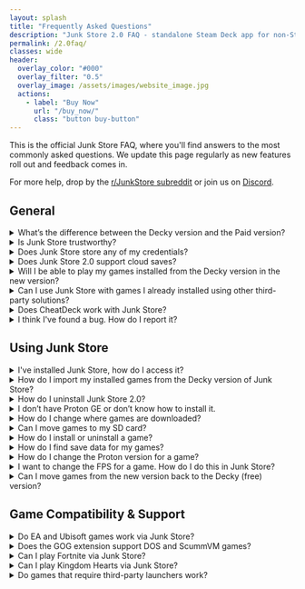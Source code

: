 ```yaml
---
layout: splash
title: "Frequently Asked Questions"
description: "Junk Store 2.0 FAQ - standalone Steam Deck app for non-Steam games from Epic, GOG & Amazon. Features, pricing, trial info, and technical support."
permalink: /2.0faq/
classes: wide
header:
  overlay_color: "#000"
  overlay_filter: "0.5"
  overlay_image: /assets/images/website_image.jpg
  actions:
    - label: "Buy Now"
      url: "/buy_now/"
      class: "button buy-button"
---
```

<div class="spacer mt-4"></div>


This is the official Junk Store FAQ, where you'll find answers to the most commonly asked questions. We update this page regularly as new features roll out and feedback comes in.
  
For more help, drop by the [r/JunkStore subreddit](https://www.reddit.com/r/JunkStore/) or join us on [Discord](https://discord.gg/6mRUhR6Teh).


<h2>General</h2>

<details class="faq-box">
  <summary>What’s the difference between the Decky version and the Paid version?</summary>
  <p>
    The Decky version is free and open source, designed to run via the Decky Loader. The Paid version includes extra convenience features and doesn't require Decky to run.
  </p>
  <p></p>
  <table style="width:100%; table-layout:fixed;">
    <thead>
      <tr>
        <th style="width:33%;">Feature</th>
        <th style="width:33%;">Decky Version</th>
        <th style="width:33%;">Paid Version</th>
      </tr>
    </thead>
    <tbody>
      <tr><td>Epic</td><td>✅ Yes</td><td>✅ Yes</td></tr>
      <tr><td>UMU Fixes</td><td>✅Yes</td><td>✅ Yes</td></tr>
      <tr><td>GOG</td><td>💰 Paid</td><td>✅ Yes</td></tr>
      <tr><td>Amazon</td><td>❌ No</td><td>✅ Yes</td></tr>
      <tr><td>Download queue</td><td>❌ No</td><td>✅ Yes</td></tr>
      <tr><td>Emulators</td><td>❌ No</td><td>✅ Yes</td></tr>     
      <tr><td>ROM download support</td><td>❌ No</td><td>✅ Yes</td></tr>
      <tr><td>GOG DOS games</td><td>❌ No</td><td>✅ Yes</td></tr>
      <tr><td>GOG ScummVM games</td><td>❌ No</td><td>✅ Yes</td></tr>
      <tr><td>Built-in extension updates</td><td>❌ No</td><td>✅ Yes</td></tr>
      <tr><td>Built-in help</td><td>❌ No</td><td>✅ Yes</td></tr>
      <tr><td>Offline artwork cache</td><td>❌ No</td><td>✅ Yes (per extension)</td></tr>
      <tr><td>Change game language</td><td>❌ No</td><td>✅ Yes</td></tr>
      <tr><td>Selective DLC install</td><td>❌ No</td><td>✅ Yes</td></tr>
      <tr><td>Change launcher per game</td><td>❌ No</td><td>✅ Yes</td></tr>
      <tr><td>Custom script hooks</td><td>❌ No</td><td>✅ Yes</td></tr>
      <tr><td>Cloud saves</td><td>❌ No</td><td>⚠️ Experimental</td></tr>
      <tr><td>Access Junk Store</td><td>📥 Decky menu</td><td>🎮 View/Select or Ctrl+3</td></tr>
      <tr><td>Releases</td><td>🔧 Decky process</td><td>🚀 Direct</td></tr>
      <tr><td>Performance</td><td>💯 100 games/tab</td><td>🔟🔟🔟 1000 games/tab</td></tr>
      <tr><td>Tinkering</td><td>🔒 Limited</td><td>🔧 Extensive</td></tr>
      <tr><td>Open extensibility</td><td>🧩 All code</td><td>🪄 Generator + code</td></tr>
      <tr><td>Game dependency install</td><td>🛠️ Manual<br>🧪 Proton Tricks</td><td>⚙️ Built-in<br>🛠️ Manual<br>🧪 Proton Tricks</td></tr>
      <tr><td>Custom extensions</td><td>👨‍💻 Manual coding</td><td>🧙 Wizard-supported</td></tr>
      <tr><td>Customise extensions</td><td>💻 Code heavy</td><td>🧠 Generated + hooks</td></tr>
    </tbody>
  </table>
</details>

<details class="faq-box">
  <summary>Is Junk Store trustworthy?</summary>
    <p></p>
    Yes. Junk Store is developed by a cybersecurity expert and white-hat professional. You can verify our lead developer’s credentials on <a href="https://www.linkedin.com/in/eben-bruyns/" target="_blank">LinkedIn</a>.
  <br>
  <br>
    We take user privacy and security seriously — nothing is stored, tracked, or transmitted beyond what is absolutely required for Junk Store to function properly.
</details>

<details class="faq-box">
  <summary>Does Junk Store store any of my credentials?</summary>
  <p></p>
    No. Junk Store does not store any of your credentials. This works the same way as in the open-source Decky Plugin version of Junk Store.
  <br>
  <br>
    All authentication is handled via OAuth tokens. The only token managed directly by Junk Store is the Junk Store token. Other tokens are managed by external tools: Legendary (Epic), lgogdownloader (Gog), and Nile (Amazon).
</details>

<details class="faq-box">
  <summary>Does Junk Store 2.0 support cloud saves?</summary>
  <p></p>
    Junk Store 2.0 currently offers <strong>experimental cloud save support</strong> for <strong>Epic</strong> and <strong>GOG</strong>. However, this feature is intended only for advanced users who understand and accept the risks involved — including the potential for save data loss.
  <br>
  <br>
    <strong>Important:</strong> We do <em>not</em> offer technical support for issues related to cloud saves at this time. If you choose to enable it, please make sure you're confident in your ability to troubleshoot and back up your save data manually if needed.
  <br>
  <br>
    <strong>Note:</strong> Not all games from either platform support cloud saves.
</details>

<details class="faq-box">
  <summary>Will I be able to play my games installed from the Decky version in the new version?</summary>
  <p></p>
    Yes. However, you’ll need to <strong>Reset Launch Options</strong> for each game. 
    <br>
    <br>
    This only needs to be done once per game to fully migrate it to the new version of Junk Store.
</details>

<details class="faq-box">
  <summary>Can I use Junk Store with games I already installed using other third-party solutions?</summary>
  <p></p>
    <strong>No.</strong> Junk Store manages its own installations and environment. Games installed through other launchers (like Heroic, Lutris, or Bottles) are not recognized or managed by Junk Store.
  <br>
  <br>
      If you want to use Junk Store to manage a game, you’ll need to install it again through Junk Store directly.
 </details>

<details class="faq-box">
  <summary>Does CheatDeck work with Junk Store?</summary>
  <p></p>
    <strong>Not reliably.</strong> Epic Games launch options are very sensitive, and tools like CheatDeck often conflict with Junk Store’s custom launch configuration. We've spent many hours fine-tuning this setup, so use CheatDeck at your own risk.
  <br>
  <br>
    That said, our extension scripts are user accessible and can be modified.
  </details>

<details class="faq-box">
  <summary>I think I've found a bug. How do I report it?</summary>
  <p></p>
    We really appreciate bug reports! Like you, we want Junk Store to just work—so if you come across a bug, please let us know. If we don’t know about it, we can’t fix it.
  <br>
  <br>
    <strong>Submit bugs on GitHub so we can track them properly:</strong> <a href="https://github.com/SDK-Innovation/JunkStoreBugs/issues/new" target="_blank" rel="noopener">Submit a bug report</a>
  <br>
  <br>
    You’ll need a GitHub account to submit an issue. It’s free to create one if you don’t already have it.
  <br>
  <br>
    <strong>Note:</strong> Bug reports aren’t support tickets. If you need help or aren’t sure if it’s a bug, please ask in our <a href="https://discord.gg/6mRUhR6Teh" target="_blank" rel="noopener">Discord server</a> first.
</details>

<h2>Using Junk Store</h2>

<details class="faq-box">
  <summary>I've installed Junk Store, how do I access it?</summary>
  <p></p>
    You open Junk Store by pushing <strong>Select</strong> button above the D-pad.
  </details>

<details class="faq-box">
  <summary>How do I import my installed games from the Decky version of Junk Store?</summary>
  <p></p>
    This is done automatically when you first install and launch Junk Store 2.0. Once you’ve generated the extensions (Epic and/or GOG), your games will sync across when you open each corresponding tab.
  <br>
  <br>
    Please note that this process can take some time, as Junk Store is rebuilding the databases for each storefront.
  </details>

  <details class="faq-box">
    <summary>How do I uninstall Junk Store 2.0?</summary>
      <p></p>
        Before uninstalling Junk Store 2.0, you’ll need to:
      <ul>
        <li>Back up your save files for any games you plan to keep playing, as they may be wiped during uninstall.</li>
        <li>Manually uninstall games installed via the new version before your trial expires (to free up space).</li>
        <li>Reinstall those games using the Decky version.</li>
        <li>Restore you game save manually.</li>
      </ul>
        Once you have done all teh above run the following uninstall script in konsole:
        <code>~/.local/share/junkstore/uninstall.sh</code>
      <br>
      <br>
        Please note that this process can take some time, as Junk Store is rebuilding the databases for each storefront.
  </details>

<details class="troubleshooting-box">
  <summary>I don’t have Proton GE or don’t know how to install it.</summary>
  <p></p>
    To get Proton GE or other custom versions of Proton, you can use one of the following tools:
  <ul>
    <li><strong>ProtonUp-QT</strong> — A simple app that lets you download and manage Proton versions. You can find it in the <strong>Discover Store</strong> (in Desktop Mode).</li>
    <li><strong>Wine Cellar</strong> — A Decky plugin that works similarly to ProtonUp-QT. If you already have Decky installed for other plugins, you can install Wine Cellar directly from the <strong>Decky Plugin Store</strong>.</li>
  </ul>
    Once installed, use either tool to download the latest <strong>GE-Proton</strong> release. After that, you’ll be able to select it as a compatibility option in Junk Store.
    <br>
    <br>
    Please refer to our <a href="{{ '/plugin_tutorials/' | relative_url }}"> Plugin Tutorials</a> page to see how to change/check your Proton version if you are unsure how to do this.
</details>

<details class="faq-box">
  <summary>How do I change where games are downloaded?</summary>
  <p></p>
    You can set your preferred download location from the Epic tab:
  <ul>
    <li>Go to the <strong>Epic</strong> tab</li>
    <li>Click the <strong>⚙️ Gear icon</strong> to open settings</li>
    <li>Set your desired download path (e.g. your SD card directory)</li>
    <li>Press <kbd>X</kbd> to save your changes.</li>
  </ul>
</details>

<details class="faq-box">
  <summary>Can I move games to my SD card?</summary>
  <p></p>
    Not at the moment. It’s a complex feature and on our development roadmap. For now, games need to be stored on internal storage or an already-mounted drive.  
</details>

<details class="faq-box">
  <summary>How do I install or uninstall a game?</summary>
  <p></p>
  <strong>To install a game in Junk Store:</strong>
  <ul>
    <li>Open the game’s page in Junk Store and click install.</li>
    <li>Remember to stay on the game page until installation is complete.</li>
  </ul>
  <strong>To uninstall a game in Junk Store:</strong>
  <ol>
    <li>Open the game’s page in Junk Store.</li>
    <li>
      Open the <strong>☰ Slider menu</strong> and select <strong>Uninstall</strong>.<br>
      <em>Note:</em> You may want to write down the game's SteamID so you can locate it later in your <code>compatdata</code> and <code>shadercache</code> folders.
    </li>
    <li>
      Manually delete any leftover files to free up space or completely remove the game:
      <ul>
        <li><strong>Epic:</strong> <code>~/Games/epic</code> or <code>/*your-SD-card*/Games/epic</code></li>
        <li><strong>GOG:</strong> <code>~/Games/gog</code> or <code>/*your-SD-card*/Games/gog</code></li>
        <li><strong>Amazon:</strong> <code>~/Games/amazon</code> or <code>/*your-SD-card*/Games/amazon</code></li>
      </ul>
    </li>
  </ol>
  <strong>Important:</strong> Uninstalling a game will remove all local save data. Be sure to back up your saves first if you want to keep them.
</details>

<details class="faq-box">
  <summary>How do I find save data for my games?</summary>
  <p></p>
  <ol>
    <li>
      Find the game's <strong>Steam ID</strong> at the bottom of its page in Junk Store.
    </li>
    <li>
      Navigate to the following path on your Steam Deck:<br>
      <code>~/.local/share/Steam/steamapps/compatdata/&lt;SteamID&gt;/pfx/drive_c/users/steamuser/</code>
    </li>
    <li>
      From there, follow the path used by your game. Here are some examples:
      <ul>
        <li><strong>Epic example:</strong> <code>Local Settings/Application Data/Dying Light/Saved</code></li>
        <li><strong>GOG example:</strong> <code>AppData/Roaming/Lonely Troops/Hero of the Kingdom II</code></li>
      </ul>
    </li>
  </ol>
    Each game may store saves in slightly different locations depending on how it was packaged or ported. Look under <code>AppData</code>, <code>Local Settings</code>, or <code>Documents</code> within the Steam compatibility prefix.
</details>

<details class="faq-box">
  <summary>How do I change the Proton version for a game?</summary>
  <p></p>
    You can do this from either your Steam Library or directly inside Junk Store.
  <br>
  <br>
    <strong>From Junk Store:</strong><br>
    Press <code>Y</code> to open the Steam shortcut.
    <ol>
      <li>Click the gear icon ⚙️ → <strong>Properties</strong> → <strong>Compatibility</strong></li>
      <li>Select the Proton version you want to use</li>
      <li>Relaunch the game</li>
    </ol>
    <strong>From Steam Library:</strong><br>
  <ol>
      <li>Highlight the game and press the <strong>Start/Options</strong> button (the one with three lines)</li>
      <li>Go to <strong>Properties</strong> → <strong>Compatibility</strong></li>
      <li>Select the Proton version you want to use</li>
      <li>Relaunch the game</li>
    </ol>
    Once you've selected a version, back out to the game screen and hit <strong>Play</strong>.
</details>

<details class="faq-box">
  <summary>I want to change the FPS for a game. How do I do this in Junk Store?</summary>
  <p></p>
    Just like with regular Steam games, you can change the FPS cap through the Quick Access Menu (QAM).
    <ul> 
      <li>Hit the <strong>three-dot button</strong> on your Deck to open the QAM</li>
      <li>Scroll to the performance tab</li>
      <li>Adjust the FPS, TDP, refresh rate, or any other performance settings from there.</li>
    </ul>
</details>

<details class="faq-box">
  <summary>Can I move games from the new version back to the Decky (free) version?</summary>
  <p></p>
    No — games installed using the new version of Junk Store can't be "backported" to the older Decky version. They use different install paths and configuration systems.
    <br>
  <br>
    If you want to continue using the free Decky version, you’ll need to:
    <ul>
      <li>Back up your save files for any games you plan to keep playing, as they may be wiped during uninstall.</li>
      <li>Manually uninstall games installed via the new version before your trial expires (to free up space).</li>
      <li>Reinstall those games using the Decky version.</li>
      <li>Restore you game save manually.</li>
    </ul>
     Tip: Do this before your trial ends — otherwise, you may lose access and the games will still occupy storage.
</details>

<h2>Game Compatibility & Support</h2>

<details class="faq-box">
  <summary>Do EA and Ubisoft games work via Junk Store?</summary>
  <p></p>
    <strong>EA Games:</strong><br>
    No, EA games are not supported. They require the EA Launcher, which isn’t integrated with Junk Store. Because of this, EA titles will not appear in your Epic Games library when accessed through Junk Store.
  <br>
  <br>
    <strong>Ubisoft Games:</strong><br>
    It’s complicated. Some Ubisoft titles do appear in your Epic library, while others don’t. The Ubisoft Launcher is not officially supported, but we—and some users—have successfully installed it manually and run select games through Junk Store.
  <!-- <ul>
    <li>A full guide is available here: <a href="/tutorials/Ubisoft/">How to install Ubisoft via Junk Store</a></li>
  </ul> -->
</details>

<details class="faq-box">
  <summary>Does the GOG extension support DOS and ScummVM games?</summary>
  <p></p>
    <strong>Yes.</strong> In Junk Store 2.0, both <strong>DOS</strong> and <strong>ScummVM</strong> games downloaded via GOG are supported.
  <br>
  <br>
    These games will automatically launch using the <strong>Flatpak versions</strong> of <code>ScummVM</code> and <code>DosBox</code> once installed.
  </details>

<details class="faq-box">
  <summary>Can I play Fortnite via Junk Store?</summary>
  <p></p>
    <strong>No.</strong> Epic Games does not support Fortnite on Linux due to anti-cheat limitations.
  <br>
  <br>
    To play Fortnite on a Steam Deck or Linux system, you will need to either:
    <ul>
      <li>Dual-boot Windows</li>
      <li>Use a cloud gaming or streaming service</li>
    </ul>
    More info: <a href="https://www.theverge.com/2022/2/8/22923163/fortnite-steam-deck-update-epic-tim-sweeney" target="_blank" rel="noopener">The Verge article</a>
</details>

<details class="faq-box">
  <summary>Can I play Kingdom Hearts via Junk Store?</summary>
   <p></p>
    Kingdom Hearts has known compatibility issues on Linux, and this isn’t specific to Junk Store. We haven’t been able to test it ourselves as we don’t own a copy, so we can’t provide official support or recommendations at this time.
</details>

<details class="faq-box">
  <summary>Do games that require third-party launchers work?</summary>
  <p></p>
    Not currently. While Legendary has limited support, this feature isn’t implemented in Junk Store yet. You can attempt manual setup via CLI or modify the extension script.
</details>